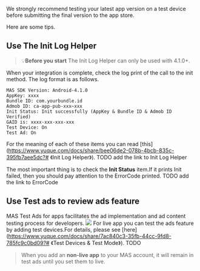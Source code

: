 We strongly recommend testing your latest app version on a test device before submitting the final version to the app store.


Here are some tips.
## Use The Init Log Helper
> 💡**Before you start**
> The Init Log Helper can only be used with 4.1.0+.

When your integration is complete, check the log print of the call to the init method. The log format is as follows.
```shell
MAS SDK Version: Android-4.1.0
AppKey: xxxx
Bundle ID: com.yourbundle.id
Admob ID: ca-app-pub-xxx~xxx
Init Status: Init successfully (AppKey & Bundle ID & Admob ID Verified)
GAID is: xxxx-xxx-xxx-xxx
Test Device: On
Test Ad: On
```
For the meaning of each of these items you can read [this](https://www.yuque.com/docs/share/bee06de2-078b-4bcb-835c-395fb7aee5dc?# 《Init Log Helper》). TODO add the link to Init Log Helper


The most important thing is to check the **Init Status** item.If it prints Init failed, then you should pay attention to the ErrorCode printed. TODO add the link to ErrorCode
## Use Test ads to review ads feature
MAS Test Ads for apps facilitates the ad implementation and ad content testing process for developers.
![](https://cdn.nlark.com/yuque/0/2021/png/319925/1618732729083-ab5d3178-7969-4c84-9818-b1d4202448f9.png#clientId=u7937ca6e-f908-4&from=paste&height=687&id=uaf842f5d&margin=%5Bobject%20Object%5D&originHeight=1374&originWidth=3828&originalType=binary&size=327442&status=done&style=none&taskId=u5064178b-51dc-4a8c-96e7-a21e77b049d&width=1914)
For live app you can test the ads feature by adding test devices.For details, please see [here](https://www.yuque.com/docs/share/7ac840c3-35fb-44cc-9fd8-785fc9c0bd09?# 《Test Devices & Test Mode》). TODO
> When you add an **non-live app** to your MAS account, it will remain in test ads until you set them to live.

